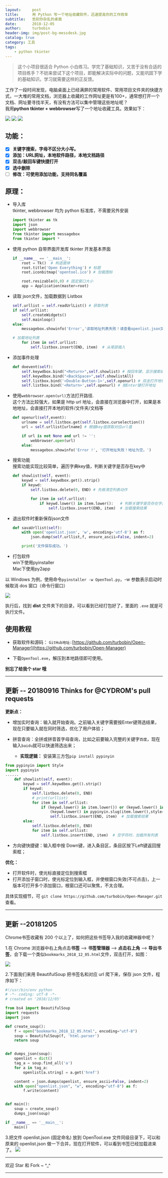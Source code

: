 ```yaml
---
layout:     post
title:      用 Python 写一个地址收藏软件，迅速提高你的工作效率
subtitle:   告别你杂乱的桌面
date:       2018-12-05
author:     turbobin
header-img: img/post-bg-messdesk.jpg
catalog: true
category: 工具
tags:
    - python tkinter
---
```


> 这个小项目很适合 Python 小白练习。学完了基础知识，又苦于没有合适的项目练手？不妨来尝试下这个项目，即能解决实际中的问题，又能巩固下学的基础知识。学习就需要这样的正反馈。

工作了一段时间发现，电脑桌面上已经满屏的常用软件、常用项目文件夹的快捷方式，一大堆的常用文档，浏览器上收藏的工作网址更是有100+，通常想打开一个文档、网址要寻找半天，有没有方法可以集中管理这些地址呢？  
我用**python tkinter + webbrowser**写了一个地址收藏工具。效果如下：

![](https://i.imgur.com/vn7WO9d.png)
![](https://i.imgur.com/ZsZHYtN.png)
![](https://i.imgur.com/QY8tXqY.png)

## 功能：

- [x] **关键字搜索，字母不区分大小写。**
- [x] **添加：URL网址，本地软件路径，本地文档路径**
- [x] **双击/敲回车键快捷打开**
- [x] **选中删除**
- [ ] **修改：可使用添加功能，支持同名覆盖**

## 原理：

- 导入库  
tkinter, webbrowser 均为 python 标准库，不需要另外安装
	```python
	import tkinter as tk
	import json
	import webbrowser
	from tkinter import messagebox
	from tkinter import *
	```

- 使用 python 自带界面开发库 tkinter 开发基本界面
	```python
	if __name__ == '__main__':
	    root = Tk()  # 构造窗体
	    root.title('Open Everything') # 标题
	    root.iconbitmap('opentool.ico') # 加载图标
	
	    root.resizable(0,0) # 固定窗口大小
	    app = Application(master=root)	
	```

- 读取 json文件，加载数据到 Listbox
	```python
	self.urllist = self.readUrlList() # 获取列表
	if self.urllist:
	    self.createWidgets()
	    self.mainloop()
	else:
	    messagebox.showinfo('Error','读取地址列表失败！请查看openlist.json文件是否存在并且格式正确。')

	```
	```python
	# 加载地址列表
        for item in self.urllist:
            self.listbox.insert(END, item)  # 从尾部插入
	```

- 添加事件处理
	```python
	def doevent(self):
        self.keywdbox.bind("<Return>",self.showlist) # 按回车键，显示搜索结果
        self.keywdbox.bind("<BackSpace>",self.showlistAll)
        self.listbox.bind('<Double-Button-1>',self.openurl) # 双击打开地址
        self.listbox.bind('<Return>',self.openurl) # 按Enter键打开地址
	```
- 使用`webbrowser.open(url)`方法打开路径.  
这个方法比较强大，如果是 http url 地址，会直接在浏览器中打开，如果是本地地址，会直接打开本地的软件/文件夹/文档等
	```python
    def openurl(self,event):
        urlname = self.listbox.get(self.listbox.curselection())
        url = self.urllist[urlname] # 根据key值获取对应url值

        if url is not None and url != '':
            webbrowser.open(url)
        else:
            messagebox.showinfo('Error !', '打开地址失败！地址为空。')
	```

- 搜索功能  
搜索功能实现比较简单，遍历字典key值，判断关键字是否存在key中
	```python
    def showlist(self, event):
        keywd = self.keywdbox.get().strip()
        if keywd:
            self.listbox.delete(0, END) # 先做清空列表动作

            for item in self.urllist:
                if keywd.lower() in item.lower():   # 判断关键字是否存在字典key中
                    self.listbox.insert(END, item)  # 加载搜索结果
	```

- 退出软件时重新保存json文件
	```python
    def savaUrllist(self):
        with open('openlist.json', 'w', encoding='utf-8') as f:
            json.dump(self.urllist,f, ensure_ascii=False, indent=2)

        print('文件保存成功。')
	```

- 打包软件  
win下使用pyinstaller  
Mac下使用py2app

以 Windows 为例，使用命令`pyinstaller -w OpenTool.py`，-w 参数表示启动时候取消 dos 窗口（命令行窗口）

![](https://i.imgur.com/XCDeKgY.png)

执行后，找到 **dist** 文件夹下的目录，可以看到已经打包好了，里面的 `.exe` 就是可执行文件。

## 使用教程

- 获取软件和源码：
`GitHub地址:`[https://github.com/turbobin/Open-Manager](https://github.com/turbobin/Open-Manager)

- 下载`OpenTool.exe`，解压到本地路径即可使用。

**别忘了给我个 star 哦**

---------------------

## 更新 -- 20180916	 **Thinks for @CYDROM's pull requests**

**更新点：**
* 增加实时查询：输入就开始查询。之前输入关键字需要按Enter键筛选结果，现在只要输入就在同时筛选，优化了用户体验；
* 拼音查询：全拼或拼音首字母查询，比如之前要输入完整的关键字`百度`，现在输入`baidu`就可以快速筛选出来；

	* **实现逻辑：** 
	安装第三方包`pip install pypinyin` 
```python
from pypinyin import Style
import pypinyin
......
	def showlist(self, event):
        keywd = self.keywdbox.get().strip()
        if keywd:
            self.listbox.delete(0, END)
            # print(urllist)
            for item in self.urllist:
                if (keywd.lower() in item.lower()) or (keywd.lower() in pypinyin.slug(item.lower(), separator='') or
                    (keywd.lower() in pypinyin.slug(item.lower(),style=Style.FIRST_LETTER,separator=''))):
                    self.listbox.insert(END, item)  # 加载搜索结果
        else:
            self.listbox.delete(0, END)
            for item in self.urllist:
                self.listbox.insert(END, item)  # 空字符时，加载所有列表
```

* 方向键快捷键：输入框中按 Down键，进入条目区，条目区按下Left键返回搜索框；

**优化：**
* 打开软件时，使光标直接定位到搜索框
* 打开添加子窗口时，使光标定位到输入框，并使根窗口失效(不可点击)，上一版本可打开多个添加窗口，根窗口还可以聚焦，不太合理。

具体实现细节，可 `git clone https://github.com/turbobin/Open-Manager.git`查看。

--------------------
## 更新 --20181205
Chrome书签收藏有 200 个以上了，如何把这些书签导入我的收藏神器中呢？  

1.在 Chrome 浏览器中右上角点击**书签** --> **书签管理器** --> **点击右上角** --> **导出书签**，会下载一个类似`bookmarks_2018_12_05.html`文件，双击打开，如图：

![](https://i.imgur.com/PquhQbc.png)

2.下面我们来用 BeautifulSoup 把书签名和对应 url 爬下来，保存 json 文件，程序如下：

```python
#!/usr/bin/env python
# -*- coding: utf-8 -*-
# created on '2018/12/05'

from bs4 import BeautifulSoup
import requests
import json

def create_soup():
	f = open("bookmarks_2018_12_05.html", encoding="utf-8")
	soup = BeautifulSoup(f, 'html.parser')
	return soup


def dumps_json(soup):
	openlist = dict()
	tag_a = soup.find_all('a')
	for a in tag_a:
		openlist[a.string] = a.get('href')

	content = json.dumps(openlist, ensure_ascii=False, indent=2)
	with open("openlist.json", "w", encoding="utf-8") as f:
		f.write(content)


def main():
	soup = create_soup()
	dumps_json(soup)

if __name__ == '__main__':
	main()
```
3.把文件 openlist.json (固定命名) 放到 OpenTool.exe 文件同级目录下，可以和原来的 openlist.json 做一下合并，现在打开软件，可以看到书签已经加载进来了。
![](https://i.imgur.com/Fvxqm0t.png)

--------------------
欢迎 Star 和 Fork ~  ^_^

---
